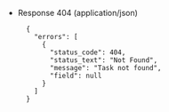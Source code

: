 + Response 404 (application/json)

        {
          "errors": [
            {
              "status_code": 404,
              "status_text": "Not Found",
              "message": "Task not found",
              "field": null
            }
          ]
        }
